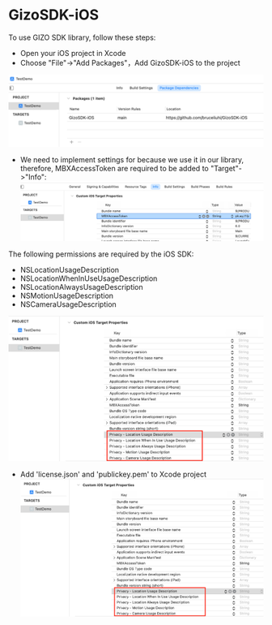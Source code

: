# GizoSDK-iOS

To use GIZO SDK library, follow these steps:
- Open your iOS project in Xcode
- Choose "File"->"Add Packages"，Add GizoSDK-iOS to the project

![imagealt](https://github.com/artificient-ai/gizo-ios-sdk-alpha/blob/main/Doc/img001.png "图片")

- We need to implement settings for  because we use it in our library, therefore, MBXAccessToken are required to be added to "Target"->"Info":
![imagealt](https://github.com/artificient-ai/gizo-ios-sdk-alpha/blob/main/Doc/img002.png "图片")

The following permissions are required by the iOS SDK:
* NSLocationUsageDescription
* NSLocationWhenInUseUsageDescription
* NSLocationAlwaysUsageDescription
* NSMotionUsageDescription
* NSCameraUsageDescription

![imagealt](https://github.com/artificient-ai/gizo-ios-sdk-alpha/blob/main/Doc/img003.png "图片")

- Add 'license.json' and 'publickey.pem' to Xcode project
![imagealt](https://github.com/artificient-ai/gizo-ios-sdk-alpha/blob/main/Doc/img003.png "图片")
